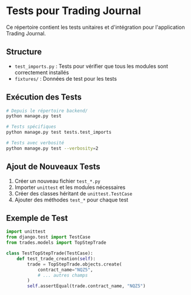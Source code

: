 # Tests pour Trading Journal

Ce répertoire contient les tests unitaires et d'intégration pour l'application Trading Journal.

## Structure

- `test_imports.py` : Tests pour vérifier que tous les modules sont correctement installés
- `fixtures/` : Données de test pour les tests

## Exécution des Tests

```bash
# Depuis le répertoire backend/
python manage.py test

# Tests spécifiques
python manage.py test tests.test_imports

# Tests avec verbosité
python manage.py test --verbosity=2
```

## Ajout de Nouveaux Tests

1. Créer un nouveau fichier `test_*.py`
2. Importer `unittest` et les modules nécessaires
3. Créer des classes héritant de `unittest.TestCase`
4. Ajouter des méthodes `test_*` pour chaque test

## Exemple de Test

```python
import unittest
from django.test import TestCase
from trades.models import TopStepTrade

class TestTopStepTrade(TestCase):
    def test_trade_creation(self):
        trade = TopStepTrade.objects.create(
            contract_name="NQZ5",
            # ... autres champs
        )
        self.assertEqual(trade.contract_name, "NQZ5")
```
